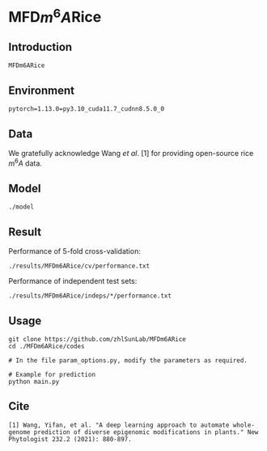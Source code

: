 # MFD$m^6A$Rice

## Introduction

```text
MFDm6ARice
```

## Environment

```text
pytorch=1.13.0=py3.10_cuda11.7_cudnn8.5.0_0
```

## Data

We gratefully acknowledge Wang _et al_. [1] for providing open-source rice $m^6A$ data.

## Model

```path
./model
```

## Result

Performance of 5-fold cross-validation:

```path
./results/MFDm6ARice/cv/performance.txt
```

Performance of independent test sets:

```path
./results/MFDm6ARice/indeps/*/performance.txt
```

## Usage

```shell
git clone https://github.com/zhlSunLab/MFDm6ARice
cd ./MFDm6ARice/codes

# In the file param_options.py, modify the parameters as required.

# Example for prediction
python main.py
```

## Cite

```cite
[1] Wang, Yifan, et al. "A deep learning approach to automate whole‐genome prediction of diverse epigenomic modifications in plants." New Phytologist 232.2 (2021): 880-897.
```
